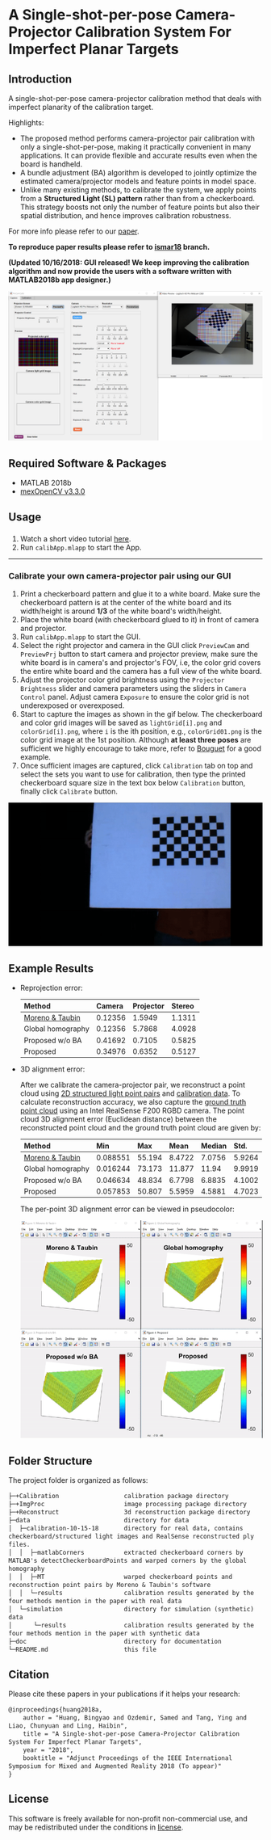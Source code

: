A Single-shot-per-pose Camera-Projector Calibration System For Imperfect Planar Targets
===

## Introduction
A single-shot-per-pose camera-projector calibration method that deals with imperfect planarity of the calibration target. 

Highlights:
* The proposed method performs camera-projector pair calibration with only a single-shot-per-pose, making it practically convenient in many applications. It can provide flexible and accurate results even when the board is handheld.
* A bundle adjustment (BA) algorithm is developed to jointly optimize the estimated camera/projector models and feature points in model space. 
* Unlike many existing methods, to calibrate the system, we apply points from a **Structured Light (SL) pattern** rather than from a checkerboard. This strategy boosts not only the number of feature points but also their spatial distribution, and hence improves calibration robustness.

For more info please refer to our [paper][1].

**To reproduce paper results please refer to [ismar18][5] branch.**

**(Updated 10/16/2018: GUI released! We keep improving the calibration algorithm and now provide the users with a software written with MATLAB2018b app designer.)**

![calib](doc/app.png)

## Required Software & Packages
* MATLAB 2018b
* [mexOpenCV v3.3.0][2]

## Usage
### 

1. Watch a short video tutorial [here][6].
2. Run `calibApp.mlapp` to start the App.

----
### Calibrate your own camera-projector pair using our GUI


1. Print a checkerboard pattern and glue it to a white board. Make sure the checkerboard pattern is at the center of the white board and its width/height is around **1/3** of the white board's width/height.
2. Place the white board (with checkerboard glued to it) in front of camera and projector.
3. Run `calibApp.mlapp` to start the GUI.
4. Select the right projector and camera in the GUI click `PreviewCam` and `PreviewPrj` button to start camera and projector preview, make sure the white board is in camera's and projector's FOV, i.e, the color grid covers the entire white board and the camera has a full view of the white board.
5. Adjust the projector color grid brightness using the `Projector Brightness` slider and camera parameters using the sliders in `Camera Control` panel. Adjust camera `Exposure` to ensure the color grid is not underexposed or overexposed.
6. Start to capture the images as shown in the gif below. The checkerboard and color grid images will be saved as `lightGrid[i].png` and `colorGrid[i].png`, where `i` is the ith position, e.g.,  `colorGrid01.png` is the color grid image at the 1st position. Although **at least three poses** are sufficient we highly encourage to take more, refer to [Bouguet][7] for a good example.
7. Once sufficient images are captured, click `Calibration` tab on top and select the sets you want to use for calibration, then type the printed checkerboard square size in the text box below `Calibration` button, finally click `Calibrate` button. 

![calib](doc/calib.gif)

## Example Results
* Reprojection error:

    | Method              | Camera  | Projector | Stereo  |
    |---------------------|---------|-----------|---------|
    |[Moreno & Taubin][3] | 0.12356 | 1.5949    | 1.1311  |
    | Global homography   | 0.12356 | 5.7868    | 4.0928  |
    | Proposed w/o BA     | 0.41692 | 0.7105    | 0.5825  |
    | Proposed            | 0.34976 | 0.6352    | 0.5127  |

* 3D alignment error:
    
    After we calibrate the camera-projector pair, we reconstruct a point cloud using [2D structured light point pairs](data/calibration-11-13-17/MT/Set10.yml) and [calibration data](data/calibration-11-13-17/results). To calculate reconstruction accuracy, we also capture the [ground truth point cloud](data/calibration-11-13-17/recon-10.ply) using an Intel RealSense F200 RGBD camera. The point cloud 3D alignment error (Euclidean distance) between the reconstructed point cloud and the ground truth point cloud are given by:

    | Method              | Min      | Max    | Mean   | Median | Std.   |
    |---------------------|----------|--------|--------|--------|--------|
    |[Moreno & Taubin][3] | 0.088551 | 55.194 | 8.4722 | 7.0756 | 5.9264 |
    | Global homography   | 0.016244 | 73.173 | 11.877 | 11.94  | 9.9919 |
    | Proposed w/o BA     | 0.046634 | 48.834 | 6.7798 | 6.8835 | 4.1002 |
    | Proposed            | 0.057853 | 50.807 | 5.5959 | 4.5881 | 4.7023 |

    The per-point 3D alignment error can be viewed in pseudocolor:

    ![box](doc/box.gif)

 
## Folder Structure
The project folder is organized as follows:

    ├─+Calibration                  calibration package directory
    ├─+ImgProc                      image processing package directory
    ├─+Reconstruct                  3d reconstruction package directory
    ├─data                          directory for data
    │  ├─calibration-10-15-18       directory for real data, contains checkerboard/structured light images and RealSense reconstructed ply files.
    │  │  ├─matlabCorners           extracted checkerboard corners by MATLAB's detectCheckerboardPoints and warped corners by the global homography
    │  │  ├─MT                      warped checkerboard points and reconstruction point pairs by Moreno & Taubin's software
    │  │  └─results                 calibration results generated by the four methods mention in the paper with real data
    │  └─simulation                 directory for simulation (synthetic) data
    │      └─results                calibration results generated by the four methods mention in the paper with synthetic data
    ├─doc                           directory for documentation
    └─README.md                     this file
    
## Citation
Please cite these papers in your publications if it helps your research:

    @inproceedings{huang2018a,
        author = "Huang, Bingyao and Ozdemir, Samed and Tang, Ying and Liao, Chunyuan and Ling, Haibin",
        title = "A Single-shot-per-pose Camera-Projector Calibration System For Imperfect Planar Targets",
        year = "2018",
        booktitle = "Adjunct Proceedings of the IEEE International Symposium for Mixed and Augmented Reality 2018 (To appear)"
    }


## License
This software is freely available for non-profit non-commercial use, and may be redistributed under the conditions in [license](LICENSE).


[1]: https://arxiv.org/pdf/1803.09058.pdf
[2]: https://github.com/kyamagu/mexopencv
[3]: http://mesh.brown.edu/calibration/
[4]: https://www.mathworks.com/help/vision/ref/detectcheckerboardpoints.html
[5]: https://github.com/BingyaoHuang/single-shot-pro-cam-calib/tree/ismar18]
[6]: https://youtu.be/fnrVDOhcu7I
[7]: http://www.vision.caltech.edu/bouguetj/calib_doc/htmls/calib_example/index.html

